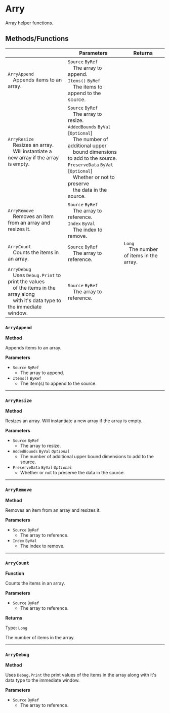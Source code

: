# Arry

Array helper functions.

## Methods/Functions


|                                                                                                                                          | Parameters                                                                                                                                                                                                                                                                                 | Returns                                           |
|------------------------------------------------------------------------------------------------------------------------------------------|--------------------------------------------------------------------------------------------------------------------------------------------------------------------------------------------------------------------------------------------------------------------------------------------|---------------------------------------------------|
| `ArryAppend`<br>&emsp;Appends items to an array.                                                                                         | `Source` `ByRef`<br>&emsp;The array to append.<br>`Items()` `ByRef`<br>&emsp;The items to append to the source.                                                                                                                                                                            |                                                   |
| `ArryResize`<br>&emsp;Resizes an array.<br>&emsp;Will instantiate a new array if the array is empty.                                           | `Source` `ByRef`<br>&emsp;The array to resize.<br>`AddedBounds` `ByVal` [`Optional`] <br>&emsp;The number of additional upper<br>&emsp;bound dimensions to add to the source.<br>`PreserveData` `ByVal` [`Optional`] <br>&emsp;Whether or not to preserve<br>&emsp;the data in the source. |                                                   |
| `ArryRemove`<br>&emsp;Removes an item from an array and resizes it.                                                                      | `Source` `ByRef`<br>&emsp;The array to reference.<br>`Index` `ByVal`<br>&emsp;The index to remove.                                                                                                                                                                                         |                                                   |
| `ArryCount`<br>&emsp;Counts the items in an array.                                                                                       | `Source` `ByRef`<br>&emsp;The array to reference.                                                                                                                                                                                                                                          | `Long`<br>&emsp;The number of items in the array. |
| `ArryDebug`<br>&emsp;Uses `Debug.Print` to print the values<br>&emsp;of the items in the array along<br>&emsp;with it's data type to the immediate window. | `Source` `ByRef`<br>&emsp;The array to reference.                                                                                                                                                                                                                                          |                                                   |


### `ArryAppend`

**Method**

Appends items to an array.

**Parameters**
- `Source` `ByRef`
    - The array to append.
- `Items()` `ByRef`
    - The item(s) to append to the source.

---

### `ArryResize`

**Method**

Resizes an array. Will instantiate a new array if the array is empty.

**Parameters**
- `Source` `ByRef`
    - The array to resize.
- `AddedBounds` `ByVal` _`Optional`_
    - The number of additional upper bound dimensions to add to the source.
- `PreserveData` `ByVal` _`Optional`_
    - Whether or not to preserve the data in the source.

---

### `ArryRemove`

**Method**

Removes an item from an array and resizes it.

**Parameters**
- `Source` `ByRef`
    - The array to reference.
- `Index` `ByVal`
    - The index to remove.

---


### `ArryCount`

**Function**

Counts the items in an array.

**Parameters**
- `Source` `ByRef`
    - The array to reference.

**Returns**

Type: `Long`

The number of items in the array.


---

### `ArryDebug`

**Method**

Uses `Debug.Print` the print values of the items in the array along with it's data type to the immediate window.

**Parameters**
- `Source` `ByRef`
    - The array to reference.
